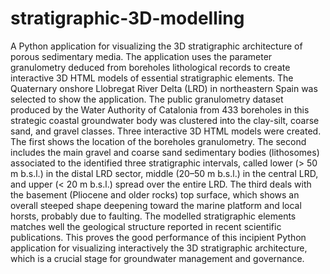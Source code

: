 # stratigraphic-3D-modelling

A Python application for visualizing the 3D stratigraphic architecture of porous sedimentary media. The application uses the parameter granulometry deduced from boreholes lithological records to create interactive 3D HTML models of essential stratigraphic elements. The Quaternary onshore Llobregat River Delta (LRD) in northeastern Spain was selected to show the application. The public granulometry dataset produced by the Water Authority of Catalonia from 433 boreholes in this strategic coastal groundwater body was clustered into the clay-silt, coarse sand, and gravel classes. Three interactive 3D HTML models were created. The first shows the location of the boreholes granulometry. The second includes the main gravel and coarse sand sedimentary bodies (lithosomes) associated to the identified three stratigraphic intervals, called lower (> 50 m b.s.l.) in the distal LRD sector, middle (20–50 m b.s.l.) in the central LRD, and upper (< 20 m b.s.l.) spread over the entire LRD. The third deals with the basement (Pliocene and older rocks) top surface, which shows an overall steeped shape deepening toward the marine platform and local horsts, probably due to faulting. The modelled stratigraphic elements matches well the geological structure reported in recent scientific publications. This proves the good performance of this incipient Python application for visualizing interactively the 3D stratigraphic architecture, which is a crucial stage for groundwater management and governance.
